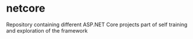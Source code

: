 # netcore
Repository containing different ASP.NET Core projects part of self training and exploration of the framework
